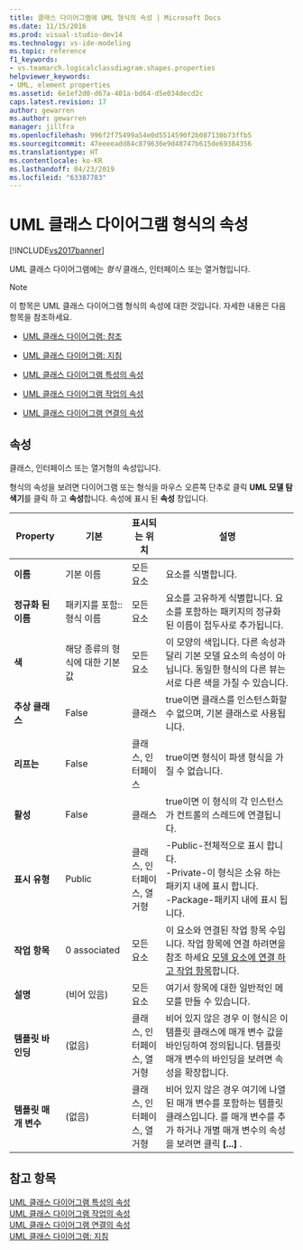 ```yaml
---
title: 클래스 다이어그램에 UML 형식의 속성 | Microsoft Docs
ms.date: 11/15/2016
ms.prod: visual-studio-dev14
ms.technology: vs-ide-modeling
ms.topic: reference
f1_keywords:
- vs.teamarch.logicalclassdiagram.shapes.properties
helpviewer_keywords:
- UML, element properties
ms.assetid: 6e1ef2d0-d67a-401a-bd64-d5e034decd2c
caps.latest.revision: 17
author: gewarren
ms.author: gewarren
manager: jillfra
ms.openlocfilehash: 996f2f75499a54e0d5514590f2b087130b73ffb5
ms.sourcegitcommit: 47eeeeadd84c879636e9d48747b615de69384356
ms.translationtype: HT
ms.contentlocale: ko-KR
ms.lasthandoff: 04/23/2019
ms.locfileid: "63387783"
---
```

# <a name="properties-of-types-on-uml-class-diagrams"></a>UML 클래스 다이어그램 형식의 속성
[!INCLUDE[vs2017banner](../includes/vs2017banner.md)]

UML 클래스 다이어그램에는 *형식* 클래스, 인터페이스 또는 열거형입니다.  
  
> [!NOTE]
> 이 항목은 UML 클래스 다이어그램 형식의 속성에 대한 것입니다. 자세한 내용은 다음 항목을 참조하세요.  
  
- [UML 클래스 다이어그램: 참조](../modeling/uml-class-diagrams-reference.md)  
  
- [UML 클래스 다이어그램: 지침](../modeling/uml-class-diagrams-guidelines.md)  
  
- [UML 클래스 다이어그램 특성의 속성](../modeling/properties-of-attributes-on-uml-class-diagrams.md)  
  
- [UML 클래스 다이어그램 작업의 속성](../modeling/properties-of-operations-on-uml-class-diagrams.md)  
  
- [UML 클래스 다이어그램 연결의 속성](../modeling/properties-of-associations-on-uml-class-diagrams.md)  
  
## <a name="properties"></a>속성  
 클래스, 인터페이스 또는 열거형의 속성입니다.  
  
 형식의 속성을 보려면 다이어그램 또는 형식을 마우스 오른쪽 단추로 클릭 **UML 모델 탐색기**를 클릭 하 고 **속성**합니다. 속성에 표시 된 **속성** 창입니다.  
  
|**Property**|**기본**|표시되는 위치|설명|  
|------------------|-----------------|----------------|-----------------|  
|**이름**|기본 이름|모든 요소|요소를 식별합니다.|  
|**정규화 된 이름**|패키지를 포함:: 형식 이름|모든 요소|요소를 고유하게 식별합니다. 요소를 포함하는 패키지의 정규화된 이름이 접두사로 추가됩니다.|  
|**색**|해당 종류의 형식에 대한 기본값|모든 요소|이 모양의 색입니다. 다른 속성과 달리 기본 모델 요소의 속성이 아닙니다. 동일한 형식의 다른 뷰는 서로 다른 색을 가질 수 있습니다.|  
|**추상 클래스**|False|클래스|true이면 클래스를 인스턴스화할 수 없으며, 기본 클래스로 사용됩니다.|  
|**리프는**|False|클래스, 인터페이스|true이면 형식이 파생 형식을 가질 수 없습니다.|  
|**활성**|False|클래스|true이면 이 형식의 각 인스턴스가 컨트롤의 스레드에 연결됩니다.|  
|**표시 유형**|Public|클래스, 인터페이스, 열거형|-Public-전체적으로 표시 합니다.<br />-Private-이 형식은 소유 하는 패키지 내에 표시 합니다.<br />-Package-패키지 내에 표시 됩니다.|  
|**작업 항목**|0 associated|모든 요소|이 요소와 연결된 작업 항목 수입니다. 작업 항목에 연결 하려면을 참조 하세요 [모델 요소에 연결 하 고 작업 항목](../modeling/link-model-elements-and-work-items.md)합니다.|  
|**설명**|(비어 있음)|모든 요소|여기서 항목에 대한 일반적인 메모를 만들 수 있습니다.|  
|**템플릿 바인딩**|(없음)|클래스, 인터페이스, 열거형|비어 있지 않은 경우 이 형식은 이 템플릿 클래스에 매개 변수 값을 바인딩하여 정의됩니다. 템플릿 매개 변수의 바인딩을 보려면 속성을 확장합니다.|  
|**템플릿 매개 변수**|(없음)|클래스, 인터페이스, 열거형|비어 있지 않은 경우 여기에 나열된 매개 변수를 포함하는 템플릿 클래스입니다. 를 매개 변수를 추가 하거나 개별 매개 변수의 속성을 보려면 클릭 **[...]** .|  
  
## <a name="see-also"></a>참고 항목  
 [UML 클래스 다이어그램 특성의 속성](../modeling/properties-of-attributes-on-uml-class-diagrams.md)   
 [UML 클래스 다이어그램 작업의 속성](../modeling/properties-of-operations-on-uml-class-diagrams.md)   
 [UML 클래스 다이어그램 연결의 속성](../modeling/properties-of-associations-on-uml-class-diagrams.md)   
 [UML 클래스 다이어그램: 지침](../modeling/uml-class-diagrams-guidelines.md)
